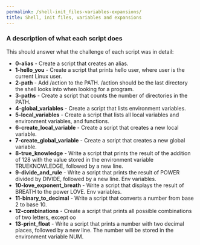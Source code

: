 ```yaml
---
permalink: /shell-init_files-variables-expansions/
title: Shell, init files, variables and expansions
---
```


### A description of what each script does

This should answer what the challenge of each script was in detail:

* **0-alias** - Create a script that creates an alias.
* **1-hello_you** - Create a script that prints hello user, where user is the current Linux user.
* **2-path** - Add /action to the PATH. /action should be the last directory the shell looks into when looking for a program.
* **3-paths** - Create a script that counts the number of directories in the PATH.
* **4-global_variables** - Create a script that lists environment variables.
* **5-local_variables** - Create a script that lists all local variables and environment variables, and functions.
* **6-create_local_variable** - Create a script that creates a new local variable.
* **7-create_global_variable** - Create a script that creates a new global variable.
* **8-true_knowledge** - Write a script that prints the result of the addition of 128 with the value stored in the environment variable TRUEKNOWLEDGE, followed by a new line.
* **9-divide_and_rule** - Write a script that prints the result of POWER divided by DIVIDE, followed by a new line. Env variables.
* **10-love_exponent_breath** - Write a script that displays the result of BREATH to the power LOVE. Env variables.
* **11-binary_to_decimal** - Write a script that converts a number from base 2 to base 10.
* **12-combinations** - Create a script that prints all possible combinations of two letters, except oo
* **13-print_float** - Write a script that prints a number with two decimal places, followed by a new line. The number will be stored in the environment variable NUM.
